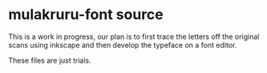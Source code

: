 mulakruru-font source
==============

This is a work in progress, our plan is to first trace the letters off the original scans using inkscape and then develop the typeface on a font editor.

These files are just trials.
